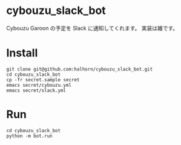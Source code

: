 # cybouzu_slack_bot
Cybouzu Garoon の予定を Slack に通知してくれます。
実装は雑です。


# Install
```
git clone git@github.com:halhorn/cybouzu_slack_bot.git
cd cybouzu_slack_bot
cp -fr secret.sample secret
emacs secret/cybouzu.yml
emacs secret/slack.yml
```

# Run
```
cd cybouzu_slack_bot
python -m bot.run
```
